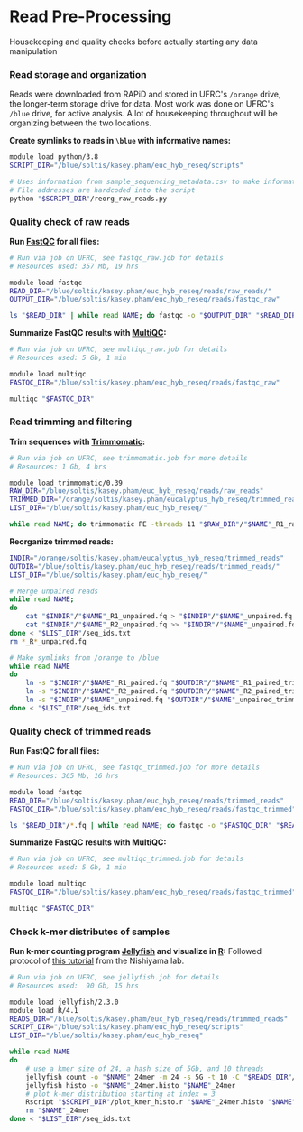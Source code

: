 # Read Pre-Processing
Housekeeping and quality checks before actually starting any data manipulation

### Read storage and organization
Reads were downloaded from RAPiD and stored in UFRC's `/orange` drive, the longer-term storage drive for data. Most work was done on UFRC's `/blue` drive, for active analysis. A lot of housekeeping throughout will be organizing between the two locations.

**Create symlinks to reads in `\blue` with informative names:**
```bash
module load python/3.8
SCRIPT_DIR="/blue/soltis/kasey.pham/euc_hyb_reseq/scripts"

# Uses information from sample_sequencing_metadata.csv to make informative names
# File addresses are hardcoded into the script
python "$SCRIPT_DIR"/reorg_raw_reads.py
```

### Quality check of raw reads

**Run [FastQC](https://www.bioinformatics.babraham.ac.uk/projects/fastqc/) for all files:**
```bash
# Run via job on UFRC, see fastqc_raw.job for details
# Resources used: 357 Mb, 19 hrs

module load fastqc
READ_DIR="/blue/soltis/kasey.pham/euc_hyb_reseq/reads/raw_reads/"
OUTPUT_DIR="/blue/soltis/kasey.pham/euc_hyb_reseq/reads/fastqc_raw"

ls "$READ_DIR" | while read NAME; do fastqc -o "$OUTPUT_DIR" "$READ_DIR"/$NAME; done
```

**Summarize FastQC results with [MultiQC](https://multiqc.info/):**
```bash
# Run via job on UFRC, see multiqc_raw.job for details
# Resources used: 5 Gb, 1 min

module load multiqc
FASTQC_DIR="/blue/soltis/kasey.pham/euc_hyb_reseq/reads/fastqc_raw"

multiqc "$FASTQC_DIR"
```

### Read trimming and filtering

**Trim sequences with [Trimmomatic](http://www.usadellab.org/cms/?page=trimmomatic):**
```bash
# Run via job on UFRC, see trimmomatic.job for more details
# Resources: 1 Gb, 4 hrs

module load trimmomatic/0.39
RAW_DIR="/blue/soltis/kasey.pham/euc_hyb_reseq/reads/raw_reads"
TRIMMED_DIR="/orange/soltis/kasey.pham/eucalyptus_hyb_reseq/trimmed_reads/"
LIST_DIR="/blue/soltis/kasey.pham/euc_hyb_reseq/"

while read NAME; do trimmomatic PE -threads 11 "$RAW_DIR"/"$NAME"_R1_raw.fastq.gz "$RAW_DIR"/"$NAME"_R2_raw.fastq.gz "$TRIMMED_DIR"/"$NAME"_R1_paired.fq "$TRIMMED_DIR"/"$NAME"_R1_unpaired.fq "$TRIMMED_DIR"/"$NAME"_R2_paired.fq "$TRIMMED_DIR"/"$NAME"_R2_unpaired.fq ILLUMINACLIP:/blue/soltis/kasey.pham/euc_hyb_reseq/reads/euc_adapters.fasta:2:30:10 LEADING:20 TRAILING:20 SLIDINGWINDOW:4:20 MINLEN:36; done < "$LIST_DIR"/seq_ids.txt
```

**Reorganize trimmed reads:**
```bash
INDIR="/orange/soltis/kasey.pham/eucalyptus_hyb_reseq/trimmed_reads"
OUTDIR="/blue/soltis/kasey.pham/euc_hyb_reseq/reads/trimmed_reads/"
LIST_DIR="/blue/soltis/kasey.pham/euc_hyb_reseq/"

# Merge unpaired reads
while read NAME;
do 
    cat "$INDIR"/"$NAME"_R1_unpaired.fq > "$INDIR"/"$NAME"_unpaired.fq
    cat "$INDIR"/"$NAME"_R2_unpaired.fq >> "$INDIR"/"$NAME"_unpaired.fq
done < "$LIST_DIR"/seq_ids.txt
rm *_R*_unpaired.fq

# Make symlinks from /orange to /blue
while read NAME
do
    ln -s "$INDIR"/"$NAME"_R1_paired.fq "$OUTDIR"/"$NAME"_R1_paired_trimmed.fq
    ln -s "$INDIR"/"$NAME"_R2_paired.fq "$OUTDIR"/"$NAME"_R2_paired_trimmed.fq
    ln -s "$INDIR"/"$NAME"_unpaired.fq "$OUTDIR"/"$NAME"_unpaired_trimmed.fq
done < "$LIST_DIR"/seq_ids.txt
```

### Quality check of trimmed reads

**Run FastQC for all files:**
```bash
# Run via job on UFRC, see fastqc_trimmed.job for more details
# Resources: 365 Mb, 16 hrs

module load fastqc
READ_DIR="/blue/soltis/kasey.pham/euc_hyb_reseq/reads/trimmed_reads"
FASTQC_DIR="/blue/soltis/kasey.pham/euc_hyb_reseq/reads/fastqc_trimmed"

ls "$READ_DIR"/*.fq | while read NAME; do fastqc -o "$FASTQC_DIR" "$READ_DIR"/$NAME; done
```

**Summarize FastQC results with MultiQC:**
```bash
# Run via job on UFRC, see multiqc_trimmed.job for details
# Resources used: 5 Gb, 1 min

module load multiqc
FASTQC_DIR="/blue/soltis/kasey.pham/euc_hyb_reseq/reads/fastqc_trimmed"

multiqc "$FASTQC_DIR"
```

### Check k-mer distributes of samples

**Run k-mer counting program [Jellyfish](https://genome.umd.edu/jellyfish.html) and visualize in [R](https://www.r-project.org/):**
Followed protocol of [this tutorial](https://koke.asrc.kanazawa-u.ac.jp/HOWTO/kmer-genomesize.html) from the Nishiyama lab.
```bash
# Run via job on UFRC, see jellyfish.job for details
# Resources used:  90 Gb, 15 hrs

module load jellyfish/2.3.0
module load R/4.1
READS_DIR="/blue/soltis/kasey.pham/euc_hyb_reseq/reads/trimmed_reads"
SCRIPT_DIR="/blue/soltis/kasey.pham/euc_hyb_reseq/scripts"
LIST_DIR="/blue/soltis/kasey.pham/euc_hyb_reseq"

while read NAME
do
    # use a kmer size of 24, a hash size of 5Gb, and 10 threads
    jellyfish count -o "$NAME"_24mer -m 24 -s 5G -t 10 -C "$READS_DIR"/"$NAME"*trimmed.fq
    jellyfish histo -o "$NAME"_24mer.histo "$NAME"_24mer
    # plot k-mer distribution starting at index = 3
    Rscript "$SCRIPT_DIR"/plot_kmer_histo.r "$NAME"_24mer.histo "$NAME"_24mer.png 3
    rm "$NAME"_24mer
done < "$LIST_DIR"/seq_ids.txt
```